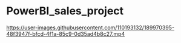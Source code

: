 # PowerBI_sales_project
https://user-images.githubusercontent.com/110193132/189970395-48f3947f-bfcd-4f1a-85c9-0d35ad4b8c27.mp4
